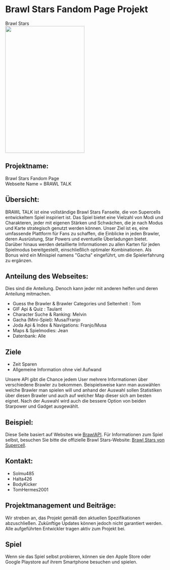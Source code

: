 # Brawl Stars Fandom Page Projekt
Brawl Stars<br>
<img src="https://m.media-amazon.com/images/M/MV5BYWRmZWQzOGYtZWEyYS00NjgwLWIwZjAtNDRkNDQzOWU1NDI3XkEyXkFqcGdeQXVyNTgyNTA4MjM@._V1_FMjpg_UX1000_.jpg" width="250" height="400">

## Projektname:
Brawl Stars Fandom Page <br>
Webseite Name = BRAWL TALK

## Übersicht:
BRAWL TALK ist eine vollständige Brawl Stars Fanseite, die von Supercells entwickeltem Spiel inspiriert ist. Das Spiel bietet eine Vielzahl von Modi und Charakteren, jeder mit eigenen Stärken und Schwächen, die je nach Modus und Karte strategisch genutzt werden können. Unser Ziel ist es, eine umfassende Plattform für Fans zu schaffen, die Einblicke in jeden Brawler, deren Ausrüstung, Star Powers und eventuelle Überladungen bietet. Darüber hinaus werden detaillierte Informationen zu allen Karten für jeden Spielmodus bereitgestellt, einschließlich optimaler Kombinationen. Als Bonus wird ein Minispiel namens "Gacha" eingeführt, um die Spielerfahrung zu ergänzen.

## Anteilung des Webseites:
Dies sind die Anteilung. Denoch kann jeder mit anderen helfen und deren Anteilung mitmachen.
- Guess the Brawler & Brawler Categories und Seltenheit : Tom
- GIF Api & Quiz : Taulant
- Character Suche & Ranking: Melvin
- Gacha (Mini-Spiel): Musa/Franjo
- Joda Api & Index & Navigations: Franjo/Musa
- Maps & Spielmodies: Jean
- Datenbank: Alle

## Ziele  
- Zeit Sparen  
- Allgemeine Information ohne viel Aufwand  

Unsere API gibt die Chance jedem User mehrere Informationen über verschiedene Brawler zu bekommen. Beispielsweise kann man auswählen welche Brawler man spielen will und anhand der Auswahl sollen Statistiken über diesen Brawler und auch auf welcher Map dieser sich am besten eignet. Nach der Auswahl wird auch die bessere Option von beiden Starpower und Gadget  ausgewählt. 

## Beispiel:
Diese Seite basiert auf Websites wie [BrawlAPI](https://brawlapi.com/#/). 
Für Informationen zum Spiel selbst, besuchen Sie bitte die offizielle Brawl Stars-Website: [Brawl Stars von Supercell](https://supercell.com/en/games/brawlstars/).

## Kontakt:
- Solmu485
- Halta426
- BodyKicker
- TomHermes2001

## Projektmanagement und Beiträge:
Wir streben an, das Projekt gemäß den aktuellen Spezifikationen abzuschließen. 
Zukünftige Updates können jedoch nicht garantiert werden. Alle aufgeführten Entwickler tragen aktiv zum Projekt bei.

## Spiel
Wenn sie das Spiel selbst probieren, können sie den Apple Store oder Google Playstore auf ihrem Smartphone besuchen und spielen.
